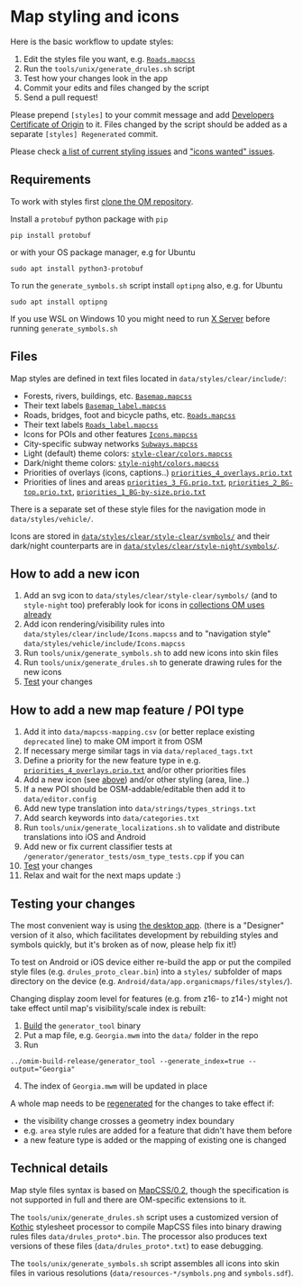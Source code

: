 # Map styling and icons

Here is the basic workflow to update styles:
1. Edit the styles file you want, e.g. [`Roads.mapcss`](../data/styles/clear/include/Roads.mapcss)
2. Run the `tools/unix/generate_drules.sh` script
3. Test how your changes look in the app
4. Commit your edits and files changed by the script
5. Send a pull request!

Please prepend `[styles]` to your commit message and add [Developers Certificate of Origin](CONTRIBUTING.md#legal-requirements) to it.
Files changed by the script should be added as a separate `[styles] Regenerated` commit.

Please check [a list of current styling issues](https://github.com/organicmaps/organicmaps/issues?q=is%3Aopen+is%3Aissue+label%3AStyles)
and ["icons wanted" issues](https://github.com/organicmaps/organicmaps/issues?q=is%3Aopen+is%3Aissue+label%3AIcons+label%3A%22Good+first+issue%22).

## Requirements

To work with styles first [clone the OM repository](INSTALL.md#getting-sources).

Install a `protobuf` python package with `pip`
```
pip install protobuf
```
or with your OS package manager, e.g for Ubuntu 
```
sudo apt install python3-protobuf 
```

To run the `generate_symbols.sh` script install `optipng` also, e.g. for Ubuntu
```
sudo apt install optipng
```

If you use WSL on Windows 10 you might need to run [X Server](INSTALL.md#windows-10-wsl) before running `generate_symbols.sh`

## Files

Map styles are defined in text files located in `data/styles/clear/include/`:
* Forests, rivers, buildings, etc. [`Basemap.mapcss`](../data/styles/clear/include/Basemap.mapcss)
* Their text labels [`Basemap_label.mapcss`](../data/styles/clear/include/Basemap_label.mapcss)
* Roads, bridges, foot and bicycle paths, etc. [`Roads.mapcss`](../data/styles/clear/include/Roads.mapcss)
* Their text labels [`Roads_label.mapcss`](../data/styles/clear/include/Roads_label.mapcss)
* Icons for POIs and other features [`Icons.mapcss`](../data/styles/clear/include/Icons.mapcss)
* City-specific subway networks [`Subways.mapcss`](../data/styles/clear/include/Subways.mapcss)
* Light (default) theme colors: [`style-clear/colors.mapcss`](../data/styles/clear/style-clear/colors.mapcss)
* Dark/night theme colors: [`style-night/colors.mapcss`](../data/styles/clear/style-night/colors.mapcss)
* Priorities of overlays (icons, captions..) [`priorities_4_overlays.prio.txt`](../data/styles/clear/include/priorities_4_overlays.prio.txt)
* Priorities of lines and areas [`priorities_3_FG.prio.txt`](../data/styles/clear/include/priorities_3_FG.prio.txt), [`priorities_2_BG-top.prio.txt`](../data/styles/clear/include/priorities_2_BG-top.prio.txt), [`priorities_1_BG-by-size.prio.txt`](../data/styles/clear/include/priorities_1_BG-by-size.prio.txt)

There is a separate set of these style files for the navigation mode in `data/styles/vehicle/`.

Icons are stored in [`data/styles/clear/style-clear/symbols/`](../data/styles/clear/style-clear/symbols/) and their dark/night counterparts are in [`data/styles/clear/style-night/symbols/`](../data/styles/clear/style-night/symbols/).

## How to add a new icon

1. Add an svg icon to `data/styles/clear/style-clear/symbols/` (and to `style-night` too)
preferably look for icons in [collections OM uses already](../data/copyright.html#icons)
2. Add icon rendering/visibility rules into `data/styles/clear/include/Icons.mapcss` and to "navigation style" `data/styles/vehicle/include/Icons.mapcss`
3. Run `tools/unix/generate_symbols.sh` to add new icons into skin files
4. Run `tools/unix/generate_drules.sh` to generate drawing rules for the new icons
5. [Test](#testing-your-changes) your changes

## How to add a new map feature / POI type

1. Add it into `data/mapcss-mapping.csv` (or better replace existing `deprecated` line) to make OM import it from OSM
2. If necessary merge similar tags in via `data/replaced_tags.txt`
3. Define a priority for the new feature type in e.g. [`priorities_4_overlays.prio.txt`](../data/styles/clear/include/priorities_4_overlays.prio.txt) and/or other priorities files
4. Add a new icon (see [above](#how-to-add-a-new-icon)) and/or other styling (area, line..)
5. If a new POI should be OSM-addable/editable then add it to `data/editor.config`
6. Add new type translation into `data/strings/types_strings.txt`
7. Add search keywords into `data/categories.txt`
8. Run `tools/unix/generate_localizations.sh` to validate and distribute translations into iOS and Android
9. Add new or fix current classifier tests at `/generator/generator_tests/osm_type_tests.cpp` if you can
10. [Test](#testing-your-changes) your changes
11. Relax and wait for the next maps update :)

## Testing your changes

The most convenient way is using [the desktop app](INSTALL.md#desktop-app).
(there is a "Designer" version of it also, which facilitates development
by rebuilding styles and symbols quickly, but it's broken as of now, please help fix it!)

To test on Android or iOS device either re-build the app or put
the compiled style files (e.g. `drules_proto_clear.bin`) into
a `styles/` subfolder of maps directory on the device
(e.g. `Android/data/app.organicmaps/files/styles/`).

Changing display zoom level for features (e.g. from z16- to z14-) might
not take effect until map's visibility/scale index is rebuilt:
1. [Build](INSTALL.md#desktop-app) the `generator_tool` binary
2. Put a map file, e.g. `Georgia.mwm` into the `data/` folder in the repo
3. Run
```
../omim-build-release/generator_tool --generate_index=true --output="Georgia"
```
4. The index of `Georgia.mwm` will be updated in place

A whole map needs to be [regenerated](MAPS.md) for the changes to take effect if:
* the visibility change crosses a geometry index boundary
* e.g. `area` style rules are added for a feature that didn't have them before
* a new feature type is added or the mapping of existing one is changed

## Technical details

Map style files syntax is based on [MapCSS/0.2](https://wiki.openstreetmap.org/wiki/MapCSS/0.2),
though the specification is not supported in full and there are OM-specific extensions to it.

The `tools/unix/generate_drules.sh` script uses a customized version of [Kothic](https://github.com/kothic/kothic)
stylesheet processor to compile MapCSS files into binary drawing rules files `data/drules_proto*.bin`.
The processor also produces text versions of these files (`data/drules_proto*.txt`) to ease debugging.

The `tools/unix/generate_symbols.sh` script assembles all icons into skin files in various resolutions (`data/resources-*/symbols.png` and `symbols.sdf`).
